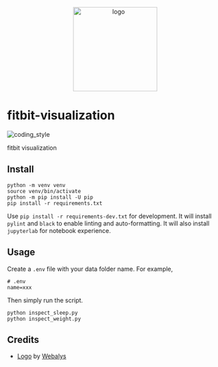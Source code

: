 <div align="center">
    <img src="https://cdn1.iconfinder.com/data/icons/logos-1/24/technology-fitbit-512.png" alt="logo" height="196">
</div>

# fitbit-visualization

![coding_style](https://img.shields.io/badge/code%20style-black-000000.svg)

fitbit visualization

## Install

    python -m venv venv
    source venv/bin/activate
    python -m pip install -U pip
    pip install -r requirements.txt

Use `pip install -r requirements-dev.txt` for development.
It will install `pylint` and `black` to enable linting and auto-formatting.
It will also install `jupyterlab` for notebook experience.

## Usage

Create a `.env` file with your data folder name. For example,

    # .env
    name=xxx

Then simply run the script.

    python inspect_sleep.py
    python inspect_weight.py

## Credits

- [Logo][1] by [Webalys][2]

[1]: https://www.iconfinder.com/icons/7763742/technology_fitbit_icon
[2]: https://www.iconfinder.com/webalys
